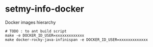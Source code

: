 # setmy-info-docker

Docker images hierarchy

```shell
# TODO : to ant build script
make -e DOCKER_ID_USER=xxxxxxxxxxxxx
make docker-rocky-java-infinispan -e DOCKER_ID_USER=xxxxxxxxxxxxx
```
